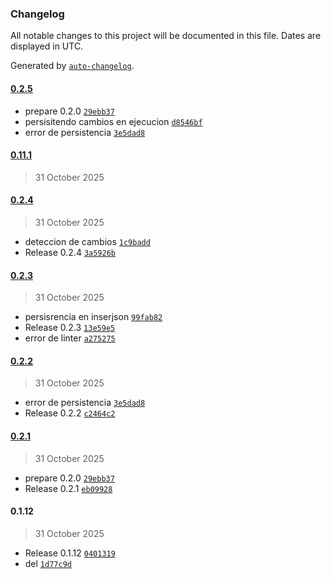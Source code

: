 ### Changelog

All notable changes to this project will be documented in this file. Dates are displayed in UTC.

Generated by [`auto-changelog`](https://github.com/CookPete/auto-changelog).

#### [0.2.5](https://github.com/petersonsenadevs/json-vault-node-n8n/compare/0.11.1...0.2.5)

- prepare 0.2.0 [`29ebb37`](https://github.com/petersonsenadevs/json-vault-node-n8n/commit/29ebb379ac94b04989365998ccea07b257e2ac24)
- persisitendo cambios en ejecucion [`d8546bf`](https://github.com/petersonsenadevs/json-vault-node-n8n/commit/d8546bf8f020537d1d077f788df1ee552f39f429)
- error de persistencia [`3e5dad8`](https://github.com/petersonsenadevs/json-vault-node-n8n/commit/3e5dad8e06c63ba0905428b1e937a8d4c2e82d7e)

#### [0.11.1](https://github.com/petersonsenadevs/json-vault-node-n8n/compare/0.2.4...0.11.1)

> 31 October 2025

#### [0.2.4](https://github.com/petersonsenadevs/json-vault-node-n8n/compare/0.2.3...0.2.4)

> 31 October 2025

- deteccion de cambios [`1c9badd`](https://github.com/petersonsenadevs/json-vault-node-n8n/commit/1c9badd183589706ed267a60a6e40793a444c666)
- Release 0.2.4 [`3a5926b`](https://github.com/petersonsenadevs/json-vault-node-n8n/commit/3a5926b9e32b2494c7274474b56f94783425040d)

#### [0.2.3](https://github.com/petersonsenadevs/json-vault-node-n8n/compare/0.2.2...0.2.3)

> 31 October 2025

- persisrencia en inserjson [`99fab82`](https://github.com/petersonsenadevs/json-vault-node-n8n/commit/99fab826850cc0c0f25aef2a621dc7cb7b785694)
- Release 0.2.3 [`13e59e5`](https://github.com/petersonsenadevs/json-vault-node-n8n/commit/13e59e5d0d8916cc4586844f47c25a45b4dc6f0a)
- error de linter [`a275275`](https://github.com/petersonsenadevs/json-vault-node-n8n/commit/a275275fe9273446999c7078162be4895fca2942)

#### [0.2.2](https://github.com/petersonsenadevs/json-vault-node-n8n/compare/0.2.1...0.2.2)

> 31 October 2025

- error de persistencia [`3e5dad8`](https://github.com/petersonsenadevs/json-vault-node-n8n/commit/3e5dad8e06c63ba0905428b1e937a8d4c2e82d7e)
- Release 0.2.2 [`c2464c2`](https://github.com/petersonsenadevs/json-vault-node-n8n/commit/c2464c24b5b422e4c1bf0381a4469065bf53f798)

#### [0.2.1](https://github.com/petersonsenadevs/json-vault-node-n8n/compare/0.1.12...0.2.1)

> 31 October 2025

- prepare 0.2.0 [`29ebb37`](https://github.com/petersonsenadevs/json-vault-node-n8n/commit/29ebb379ac94b04989365998ccea07b257e2ac24)
- Release 0.2.1 [`eb09928`](https://github.com/petersonsenadevs/json-vault-node-n8n/commit/eb099282f96b88c687b796ac94e4401da7cdcd94)

#### 0.1.12

> 31 October 2025

- Release 0.1.12 [`0401319`](https://github.com/petersonsenadevs/json-vault-node-n8n/commit/04013199072c56a162914c3ee74f3a2a5aab849b)
- del [`1d77c9d`](https://github.com/petersonsenadevs/json-vault-node-n8n/commit/1d77c9deb65a77ed143ba8bc726598cab20ff840)
